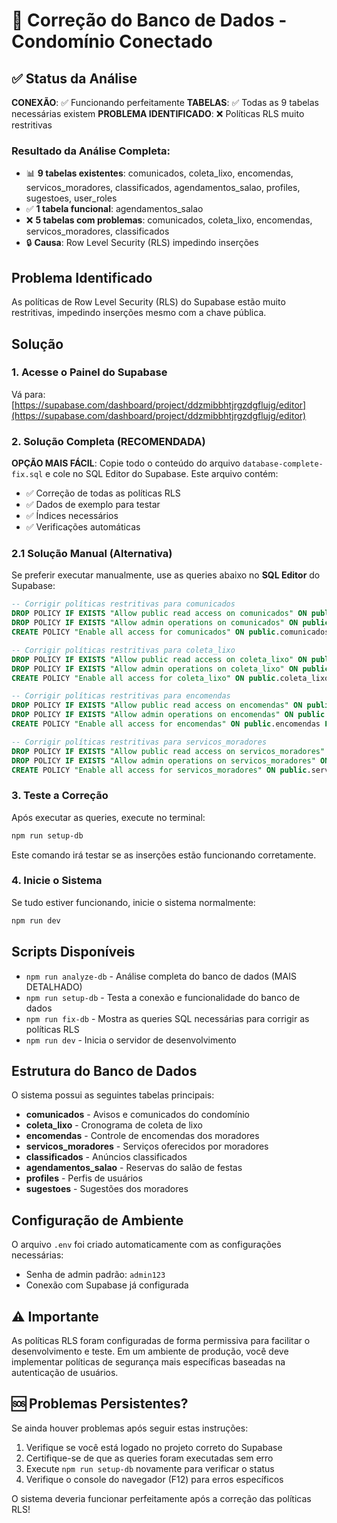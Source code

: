 # 🔧 Correção do Banco de Dados - Condomínio Conectado

## ✅ Status da Análise

**CONEXÃO**: ✅ Funcionando perfeitamente
**TABELAS**: ✅ Todas as 9 tabelas necessárias existem
**PROBLEMA IDENTIFICADO**: ❌ Políticas RLS muito restritivas

### Resultado da Análise Completa:
- 📊 **9 tabelas existentes**: comunicados, coleta_lixo, encomendas, servicos_moradores, classificados, agendamentos_salao, profiles, sugestoes, user_roles
- ✅ **1 tabela funcional**: agendamentos_salao 
- ❌ **5 tabelas com problemas**: comunicados, coleta_lixo, encomendas, servicos_moradores, classificados
- 🔒 **Causa**: Row Level Security (RLS) impedindo inserções

## Problema Identificado
As políticas de Row Level Security (RLS) do Supabase estão muito restritivas, impedindo inserções mesmo com a chave pública.

## Solução

### 1. Acesse o Painel do Supabase
Vá para: [https://supabase.com/dashboard/project/ddzmibbhtjrgzdgflujg/editor](https://supabase.com/dashboard/project/ddzmibbhtjrgzdgflujg/editor)

### 2. Solução Completa (RECOMENDADA)

**OPÇÃO MAIS FÁCIL**: Copie todo o conteúdo do arquivo `database-complete-fix.sql` e cole no SQL Editor do Supabase. Este arquivo contém:
- ✅ Correção de todas as políticas RLS
- ✅ Dados de exemplo para testar
- ✅ Índices necessários
- ✅ Verificações automáticas

### 2.1 Solução Manual (Alternativa)
Se preferir executar manualmente, use as queries abaixo no **SQL Editor** do Supabase:

```sql
-- Corrigir políticas restritivas para comunicados
DROP POLICY IF EXISTS "Allow public read access on comunicados" ON public.comunicados;
DROP POLICY IF EXISTS "Allow admin operations on comunicados" ON public.comunicados;
CREATE POLICY "Enable all access for comunicados" ON public.comunicados FOR ALL USING (true) WITH CHECK (true);

-- Corrigir políticas restritivas para coleta_lixo
DROP POLICY IF EXISTS "Allow public read access on coleta_lixo" ON public.coleta_lixo;
DROP POLICY IF EXISTS "Allow admin operations on coleta_lixo" ON public.coleta_lixo;
CREATE POLICY "Enable all access for coleta_lixo" ON public.coleta_lixo FOR ALL USING (true) WITH CHECK (true);

-- Corrigir políticas restritivas para encomendas
DROP POLICY IF EXISTS "Allow public read access on encomendas" ON public.encomendas;
DROP POLICY IF EXISTS "Allow admin operations on encomendas" ON public.encomendas;
CREATE POLICY "Enable all access for encomendas" ON public.encomendas FOR ALL USING (true) WITH CHECK (true);

-- Corrigir políticas restritivas para servicos_moradores
DROP POLICY IF EXISTS "Allow public read access on servicos_moradores" ON public.servicos_moradores;
DROP POLICY IF EXISTS "Allow admin operations on servicos_moradores" ON public.servicos_moradores;
CREATE POLICY "Enable all access for servicos_moradores" ON public.servicos_moradores FOR ALL USING (true) WITH CHECK (true);
```

### 3. Teste a Correção
Após executar as queries, execute no terminal:

```bash
npm run setup-db
```

Este comando irá testar se as inserções estão funcionando corretamente.

### 4. Inicie o Sistema
Se tudo estiver funcionando, inicie o sistema normalmente:

```bash
npm run dev
```

## Scripts Disponíveis

- `npm run analyze-db` - Análise completa do banco de dados (MAIS DETALHADO)
- `npm run setup-db` - Testa a conexão e funcionalidade do banco de dados  
- `npm run fix-db` - Mostra as queries SQL necessárias para corrigir as políticas RLS
- `npm run dev` - Inicia o servidor de desenvolvimento

## Estrutura do Banco de Dados

O sistema possui as seguintes tabelas principais:
- **comunicados** - Avisos e comunicados do condomínio
- **coleta_lixo** - Cronograma de coleta de lixo
- **encomendas** - Controle de encomendas dos moradores
- **servicos_moradores** - Serviços oferecidos por moradores
- **classificados** - Anúncios classificados
- **agendamentos_salao** - Reservas do salão de festas
- **profiles** - Perfis de usuários
- **sugestoes** - Sugestões dos moradores

## Configuração de Ambiente

O arquivo `.env` foi criado automaticamente com as configurações necessárias:
- Senha de admin padrão: `admin123`
- Conexão com Supabase já configurada

## ⚠️ Importante

As políticas RLS foram configuradas de forma permissiva para facilitar o desenvolvimento e teste. Em um ambiente de produção, você deve implementar políticas de segurança mais específicas baseadas na autenticação de usuários.

## 🆘 Problemas Persistentes?

Se ainda houver problemas após seguir estas instruções:

1. Verifique se você está logado no projeto correto do Supabase
2. Certifique-se de que as queries foram executadas sem erro
3. Execute `npm run setup-db` novamente para verificar o status
4. Verifique o console do navegador (F12) para erros específicos

O sistema deveria funcionar perfeitamente após a correção das políticas RLS!
